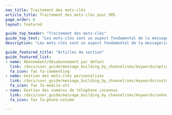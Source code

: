```yaml
---
nav_title: Traitement des mots-clés
article_title: Traitement des mots-clés pour SMS
page_order: 6
layout: featured

guide_top_header: "Traitement des mots-clés"
guide_top_text: "Les mots-clés sont un aspect fondamental de la messagerie automatisée par SMS. Grâce à eux, vos utilisateurs peuvent envoyer une liste prédéfinie de commandes d’un mot qui entraînent un type d’action. Par exemple, l’abonnement et le désabonnement à la réception de messages SMS. Avec Braze, vous avez également la possibilité de définir des mots-clés personnalisés à employer pour plus d’options marketing. Cette rubrique explique comment Braze effectue le traitement et la gestion des mots-clés, ainsi que certaines pratiques exemplaires."
description: "Les mots-clés sont un aspect fondamental de la messagerie automatisée par SMS. Grâce à eux, vos utilisateurs peuvent envoyer une liste prédéfinie de commandes d’un mot qui entraînent un type d’action."

guide_featured_title: "Articles de section"
guide_featured_list:
- name: Abonnement/désabonnement par défaut
  link: /docs/user_guide/message_building_by_channel/sms/keywords/optin_optout/
  fa_icon: fas fa-commenting
- name: Gestion des mots-clés personnalisés
  link: /docs/user_guide/message_building_by_channel/sms/keywords/custom_keyword_handling/
  fa_icon: fas fa-mobile-alt
- name: Gestion des numéros de téléphone inconnus
  link: /docs/user_guide/message_building_by_channel/sms/keywords/unknown_phone_numbers/
  fa_icon: fas fa-phone-volume

---
```

<br><br>